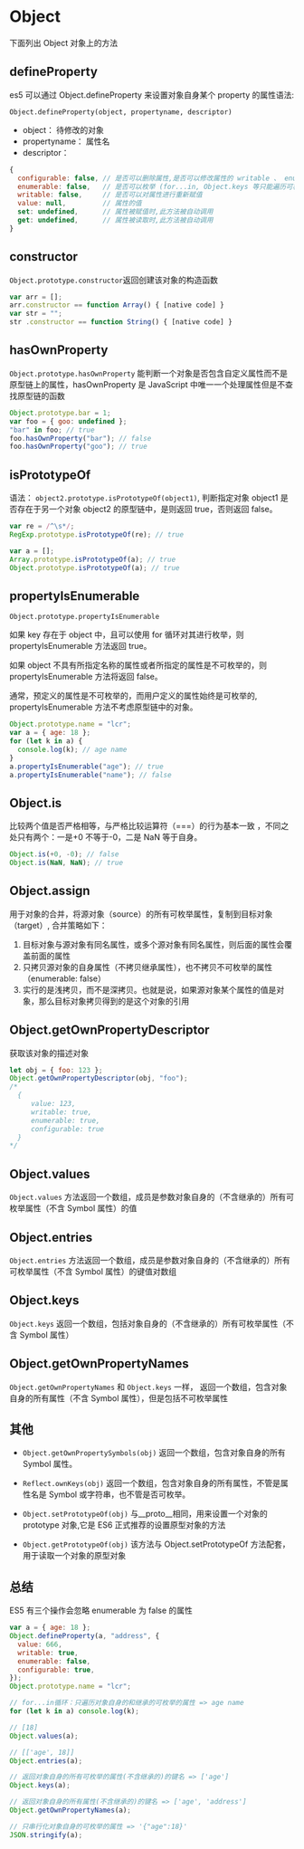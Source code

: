 # Object

下面列出 Object 对象上的方法

## defineProperty

es5 可以通过 Object.defineProperty 来设置对象自身某个 property 的属性语法:

`Object.defineProperty(object, propertyname, descriptor)`

- object： 待修改的对象
- propertyname： 属性名
- descriptor：

```javascript
{
  configurable: false, // 是否可以删除属性,是否可以修改属性的 writable 、 enumerable 、 configurable 属性。
  enumerable: false,   // 是否可以枚举 (for...in, Object.keys 等只能遍历可枚举属性)
  writable: false,     // 是否可以对属性进行重新赋值
  value: null,         // 属性的值
  set: undefined,      // 属性被赋值时,此方法被自动调用
  get: undefined,      // 属性被读取时,此方法被自动调用
}
```

## constructor

`Object.prototype.constructor`返回创建该对象的构造函数

```javascript
var arr = [];
arr.constructor == function Array() { [native code] }
var str = "";
str .constructor == function String() { [native code] }
```

## hasOwnProperty

`Object.prototype.hasOwnProperty` 能判断一个对象是否包含自定义属性而不是原型链上的属性，hasOwnProperty 是 JavaScript 中唯一一个处理属性但是不查找原型链的函数

```javascript
Object.prototype.bar = 1;
var foo = { goo: undefined };
"bar" in foo; // true
foo.hasOwnProperty("bar"); // false
foo.hasOwnProperty("goo"); // true
```

## isPrototypeOf

语法： `object2.prototype.isPrototypeOf(object1)`, 判断指定对象 object1 是否存在于另一个对象 object2 的原型链中，是则返回 true，否则返回 false。

```javascript
var re = /^\s*/;
RegExp.prototype.isPrototypeOf(re); // true

var a = [];
Array.prototype.isPrototypeOf(a); // true
Object.prototype.isPrototypeOf(a); // true
```

## propertyIsEnumerable

`Object.prototype.propertyIsEnumerable`

如果 key 存在于 object 中，且可以使用 for 循环对其进行枚举，则 propertyIsEnumerable 方法返回 true。

如果 object 不具有所指定名称的属性或者所指定的属性是不可枚举的，则 propertyIsEnumerable 方法将返回 false。

通常，预定义的属性是不可枚举的，而用户定义的属性始终是可枚举的, propertyIsEnumerable 方法不考虑原型链中的对象。

```javascript
Object.prototype.name = "lcr";
var a = { age: 18 };
for (let k in a) {
  console.log(k); // age name
}
a.propertyIsEnumerable("age"); // true
a.propertyIsEnumerable("name"); // false
```

## Object.is

比较两个值是否严格相等，与严格比较运算符（===）的行为基本一致 ，不同之处只有两个：一是+0 不等于-0，二是 NaN 等于自身。

```javascript
Object.is(+0, -0); // false
Object.is(NaN, NaN); // true
```

## Object.assign

用于对象的合并，将源对象（source）的所有可枚举属性，复制到目标对象（target）, 合并策略如下：

1. 目标对象与源对象有同名属性，或多个源对象有同名属性，则后面的属性会覆盖前面的属性
2. 只拷贝源对象的自身属性（不拷贝继承属性），也不拷贝不可枚举的属性（enumerable: false）
3. 实行的是浅拷贝，而不是深拷贝。也就是说，如果源对象某个属性的值是对象，那么目标对象拷贝得到的是这个对象的引用

## Object.getOwnPropertyDescriptor

获取该对象的描述对象

```javascript
let obj = { foo: 123 };
Object.getOwnPropertyDescriptor(obj, "foo");
/*
  {
  　　value: 123,
  　　writable: true,
  　　enumerable: true,
  　　configurable: true
  }
*/
```

## Object.values

`Object.values` 方法返回一个数组，成员是参数对象自身的（不含继承的）所有可枚举属性（不含 Symbol 属性）的值

## Object.entries

`Object.entries` 方法返回一个数组，成员是参数对象自身的（不含继承的）所有可枚举属性（不含 Symbol 属性）的键值对数组

## Object.keys

`Object.keys` 返回一个数组，包括对象自身的（不含继承的）所有可枚举属性（不含 Symbol 属性）

## Object.getOwnPropertyNames

`Object.getOwnPropertyNames` 和 `Object.keys` 一样， 返回一个数组，包含对象自身的所有属性（不含 Symbol 属性），但是包括不可枚举属性

## 其他

- `Object.getOwnPropertySymbols(obj)` 返回一个数组，包含对象自身的所有 Symbol 属性。

- `Reflect.ownKeys(obj)` 返回一个数组，包含对象自身的所有属性，不管是属性名是 Symbol 或字符串，也不管是否可枚举。

- `Object.setPrototypeOf(obj)` 与\_\_proto\_\_相同，用来设置一个对象的 prototype 对象,它是 ES6 正式推荐的设置原型对象的方法

- `Object.getPrototypeOf(obj)` 该方法与 Object.setPrototypeOf 方法配套，用于读取一个对象的原型对象

## 总结

ES5 有三个操作会忽略 enumerable 为 false 的属性

```javascript
var a = { age: 18 };
Object.defineProperty(a, "address", {
  value: 666,
  writable: true,
  enumerable: false,
  configurable: true,
});
Object.prototype.name = "lcr";

// for...in循环：只遍历对象自身的和继承的可枚举的属性 => age name
for (let k in a) console.log(k);

// [18]
Object.values(a);

// [['age', 18]]
Object.entries(a);

// 返回对象自身的所有可枚举的属性(不含继承的)的键名 => ['age']
Object.keys(a);

// 返回对象自身的所有属性(不含继承的)的键名 => ['age', 'address']
Object.getOwnPropertyNames(a);

// 只串行化对象自身的可枚举的属性 => '{"age":18}'
JSON.stringify(a);
```
